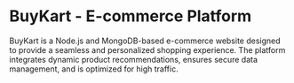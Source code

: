 # BuyKart - E-commerce Platform

BuyKart is a Node.js and MongoDB-based e-commerce website designed to provide a seamless and personalized shopping experience. The platform integrates dynamic product recommendations, ensures secure data management, and is optimized for high traffic.
